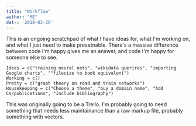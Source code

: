 ```yaml
---
title: "Workflow"
author: "ME"
dat-: '2018-03-26'
---
```


This is an ongoing scratchpad of what I have ideas for, what I'm working on, and what I just need to make presetnable. There's a massive difference between code I'm happy gives me an answer, and code I'm happy for someone else to see.
```{r }
Ideas = c("training neural nets", "wikidata querires", "importing Google charts", ""filesize to book equivalent")
Working = c()
Pretty = c("graph theory on road and train networks")
Housekeeping = c("Choose a theme", "buy a domain name", "Add CV/publications", "Include bibliography")

```


This was originally going to be a Trello. I'm probably going to need something that needs less maintainance than a raw markup file, probably something with vectors.